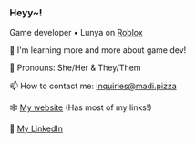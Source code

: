### Heyy~!

Game developer • Lunya on [Roblox](https://roblox.com)
 
🌱 I'm learning more and more about game dev!

🧦 Pronouns: She/Her & They/Them

📫 How to contact me: inquiries@madi.pizza

🕸️ [My website](https://madi.pizza) (Has most of my links!)

🔗 [My LinkedIn](https://www.linkedin.com/in/madisonsweigert/) 
